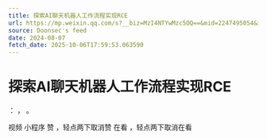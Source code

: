 ```yaml
---
title: 探索AI聊天机器人工作流程实现RCE
url: https://mp.weixin.qq.com/s?__biz=MzI4NTYwMzc5OQ==&mid=2247495054&idx=1&sn=67e31952625254e84cff96332af68731
source: Doonsec's feed
date: 2024-08-07
fetch_date: 2025-10-06T17:59:53.063590
---
```


# 探索AI聊天机器人工作流程实现RCE

：
，
。

视频
小程序
赞
，轻点两下取消赞
在看
，轻点两下取消在看